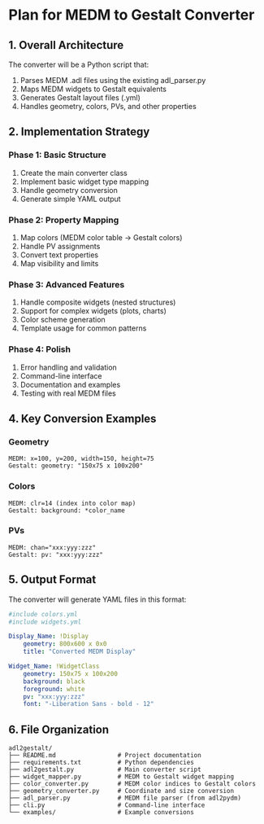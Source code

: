 # Plan for MEDM to Gestalt Converter

## 1. Overall Architecture

The converter will be a Python script that:

1. Parses MEDM .adl files using the existing adl_parser.py
2. Maps MEDM widgets to Gestalt equivalents
3. Generates Gestalt layout files (.yml)
4. Handles geometry, colors, PVs, and other properties

## 2. Implementation Strategy

### Phase 1: Basic Structure
1. Create the main converter class
2. Implement basic widget type mapping
3. Handle geometry conversion
4. Generate simple YAML output

### Phase 2: Property Mapping
1. Map colors (MEDM color table → Gestalt colors)
2. Handle PV assignments
3. Convert text properties
4. Map visibility and limits

### Phase 3: Advanced Features
1. Handle composite widgets (nested structures)
2. Support for complex widgets (plots, charts)
3. Color scheme generation
4. Template usage for common patterns

### Phase 4: Polish
1. Error handling and validation
2. Command-line interface
3. Documentation and examples
4. Testing with real MEDM files

## 4. Key Conversion Examples

### Geometry
```
MEDM: x=100, y=200, width=150, height=75
Gestalt: geometry: "150x75 x 100x200"
```

### Colors
```
MEDM: clr=14 (index into color map)
Gestalt: background: *color_name
```

### PVs
```
MEDM: chan="xxx:yyy:zzz"
Gestalt: pv: "xxx:yyy:zzz"
```

## 5. Output Format

The converter will generate YAML files in this format:

```yaml
#include colors.yml
#include widgets.yml

Display_Name: !Display
    geometry: 800x600 x 0x0
    title: "Converted MEDM Display"

Widget_Name: !WidgetClass
    geometry: 150x75 x 100x200
    background: black
    foreground: white
    pv: "xxx:yyy:zzz"
    font: "-Liberation Sans - bold - 12"
```

## 6. File Organization

```
adl2gestalt/
├── README.md                 # Project documentation
├── requirements.txt          # Python dependencies
├── adl2gestalt.py            # Main converter script
├── widget_mapper.py          # MEDM to Gestalt widget mapping
├── color_converter.py        # MEDM color indices to Gestalt colors
├── geometry_converter.py     # Coordinate and size conversion
├── adl_parser.py             # MEDM file parser (from adl2pydm)
├── cli.py                    # Command-line interface
└── examples/                 # Example conversions
```
